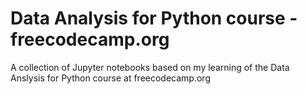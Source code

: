 # Data Analysis for Python course - freecodecamp.org

A collection of Jupyter notebooks based on my learning of the Data Anslysis for Python course at freecodecamp.org
